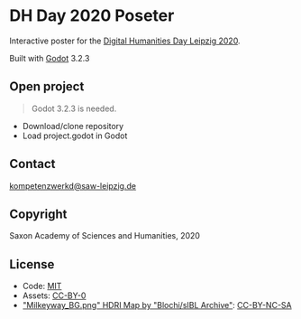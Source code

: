 # DH Day 2020 Poseter

Interactive poster for the [Digital Humanities Day Leipzig 2020](https://fdhl.info/Veranstaltung/digital-humanities-day-leipzig-2020/).

Built with [Godot](https://godotengine.org/) 3.2.3

## Open project

> Godot 3.2.3 is needed.

* Download/clone repository
* Load project.godot in Godot

## Contact

kompetenzwerkd@saw-leipzig.de

## Copyright

Saxon Academy of Sciences and Humanities, 2020

## License

* Code: [MIT](https://opensource.org/licenses/MIT)
* Assets: [CC-BY-0](https://creativecommons.org/publicdomain/zero/1.0/deed.de)
* ["Milkeyway_BG.png" HDRI Map by "Blochi/sIBL Archive"](http://www.hdrlabs.com/sibl/archive.html): [CC-BY-NC-SA](https://creativecommons.org/licenses/by-nc-sa/3.0/us/)